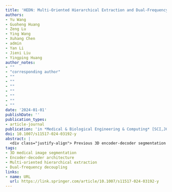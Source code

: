 ```yaml
---
title: 'HEDN: Multi-Oriented Hierarchical Extraction and Dual-Frequency Decoupling Network for 3D Medical Image Segmentation'
authors:
- Yu Wang
- Guoheng Huang
- Zeng Lu
- Ying Wang
- Xuhang Chen
- admin
- Yan Li
- Jieni Liu
- Yingping Huang
author_notes:
- ""
- "corresponding author"
- ""
- ""
- ""
- ""
- ""
- ""
- ""
date: '2024-01-01'
publishDate: ''
publication_types:
- article-journal
publication: 'in *Medical & Biological Engineering & Computing* [SCI,JCR Q2]'
doi: 10.1007/s11517-024-03192-y
abstract: |
  <div class="justify-align"> Previous 3D encoder-decoder segmentation architectures struggled with fine-grained feature decomposition, resulting in unclear feature hierarchies when fused across layers. Furthermore, the blurred nature of contour boundaries in medical imaging limits the focus on high-frequency contour features. To address these challenges, we propose a Multi-oriented Hierarchical Extraction and Dual-frequency Decoupling Network (HEDN), which consists of three modules: Encoder-Decoder Module (E-DM), Multi-oriented Hierarchical Extraction Module (Multi-HEM), and Dual-frequency Decoupling Module (Dual-DM). The E-DM performs the basic encoding and decoding tasks, while Multi-HEM decomposes and fuses spatial and slice-level features in 3D, enriching the feature hierarchy by weighting them through 3D fusion. Dual-DM separates high-frequency features from the reconstructed network using self-supervision. Finally, the self-supervised high-frequency features separated by Dual-DM are inserted into the process following Multi-HEM, enhancing interactions and complementarities between contour features and hierarchical features, thereby mutually reinforcing both aspects. On the Synapse dataset, HEDN outperforms existing methods, boosting Dice Similarity Score (DSC) by 1.38% and decreasing 95% Hausdorff Distance (HD95) by 1.03 mm. Likewise, on the Automatic Cardiac Diagnosis Challenge (ACDC) dataset, HEDN achieves  0.5% performance gains across all categories. </div>
tags:
- 3D medical image segmentation
- Encoder-decoder architecture
- Multi-oriented hierarchical extraction
- Dual-frequency decoupling
links:
- name: URL
  url: https://link.springer.com/article/10.1007/s11517-024-03192-y
---
```

